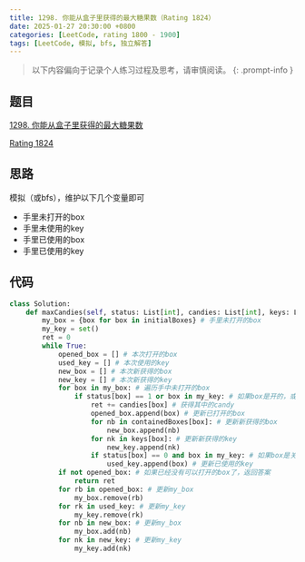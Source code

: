 ```yaml
---
title: 1298. 你能从盒子里获得的最大糖果数（Rating 1824）
date: 2025-01-27 20:30:00 +0800
categories: [LeetCode, rating 1800 - 1900]
tags: [LeetCode, 模拟, bfs, 独立解答]
---
```


> 以下内容偏向于记录个人练习过程及思考，请审慎阅读。
{: .prompt-info }

## 题目

[1298. 你能从盒子里获得的最大糖果数](https://leetcode.cn/problems/maximum-candies-you-can-get-from-boxes)

[Rating 1824](https://zerotrac.github.io/leetcode_problem_rating/#/)

## 思路

模拟（或bfs），维护以下几个变量即可

- 手里未打开的box
- 手里未使用的key
- 手里已使用的box
- 手里已使用的key

## 代码

```python
class Solution:
    def maxCandies(self, status: List[int], candies: List[int], keys: List[List[int]], containedBoxes: List[List[int]], initialBoxes: List[int]) -> int:
        my_box = {box for box in initialBoxes} # 手里未打开的box
        my_key = set()
        ret = 0
        while True:
            opened_box = [] # 本次打开的box
            used_key = [] # 本次使用的key
            new_box = [] # 本次新获得的box
            new_key = [] # 本次新获得的key
            for box in my_box: # 遍历手中未打开的box
                if status[box] == 1 or box in my_key: # 如果box是开的，或者手中有key
                    ret += candies[box] # 获得其中的candy
                    opened_box.append(box) # 更新已打开的box
                    for nb in containedBoxes[box]: # 更新新获得的box
                        new_box.append(nb)
                    for nk in keys[box]: # 更新新获得的key
                        new_key.append(nk)
                    if status[box] == 0 and box in my_key: # 如果box是关的，且手中有key
                        used_key.append(box) # 更新已使用的key
            if not opened_box: # 如果已经没有可以打开的box了，返回答案
                return ret
            for rb in opened_box: # 更新my_box
                my_box.remove(rb)
            for rk in used_key: # 更新my_key
                my_key.remove(rk)
            for nb in new_box: # 更新my_box
                my_box.add(nb)
            for nk in new_key: # 更新my_key
                my_key.add(nk)
```